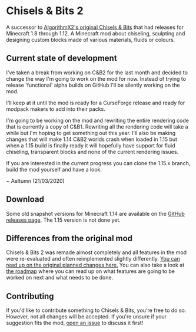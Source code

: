 # Chisels & Bits 2
A successor to [AlgorithmX2's original Chisels & Bits](https://github.com/AlgorithmX2/Chisels-and-Bits) that had releases for Minecraft 1.8 through 1.12. A Minecraft mod about chiseling, sculpting and designing custom blocks made of various materials, fluids or colours.

Current state of development
--------------
I've taken a break from working on C&B2 for the last month and decided to change the way I'm going to work on the mod for now. Instead of trying to release 'functional' alpha builds on GitHub I'll be silently working on the mod.

I'll keep at it until the mod is ready for a CurseForge release and ready for modpack makers to add into their packs.

I'm going to be working on the mod and rewriting the entire rendering code that is currently a copy of C&B1. Rewriting all the rendering code will take a while but I'm hoping to get something out this year. I'll also be making changes that will make 1.14 C&B2 worlds crash when loaded in 1.15 but when a 1.15 build is finally ready it will hopefully have support for fluid chiseling, transparent blocks and none of the current rendering issues.

If you are interested in the current progress you can clone the 1.15.x branch, build the mod yourself and have a look.

~ Aeltumn (21/03/2020)

Download
--------------
Some old snapshot versions for Minecraft 1.14 are available on the [GitHub releases page](https://github.com/Aeltumn/Chisels-and-Bits-2/releases). The 1.15 version is not done yet.

Differences from the original mod
--------------
Chisels & Bits 2 was remade almost completely and all features in the mod were re-evaluated and often reimplemented slightly differently. [You can read up on the original planned changes here.](DIFFERENCES.md)
You can also take a look at [the roadmap](ROADMAP.md) where you can read up on what features are going to be worked on next and what needs to be done.

Contributing
--------------
If you'd like to contribute something to Chisels & Bits, you're free to do so. However, not all changes will be accepted. If you're unsure if your suggestion fits the mod, [open an issue](https://github.com/Aeltumn/Chisels-and-Bits-2/issues) to discuss it first!
